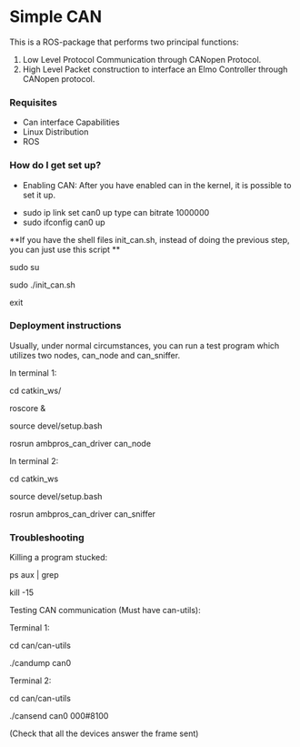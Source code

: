 # Simple CAN #

This is a ROS-package that performs two principal functions:
1. Low Level Protocol Communication through CANopen Protocol.
2. High Level Packet construction to interface an Elmo Controller through CANopen protocol.

### Requisites ###

* Can interface Capabilities
* Linux Distribution
* ROS

### How do I get set up? ###

* Enabling CAN:
After you have enabled can in the kernel, it is possible to set it up.

+ sudo ip link set can0 up type can bitrate 1000000
+ sudo ifconfig can0 up

**If you have the shell files init_can.sh, instead of doing the previous step, you can just use this script **

sudo su

sudo ./init_can.sh

exit

### Deployment instructions ###

Usually, under normal circumstances, you can run a test program which utilizes two nodes, can_node and can_sniffer.

In terminal 1:

cd catkin_ws/

roscore &

source devel/setup.bash

rosrun ambpros_can_driver can_node

In terminal 2:

cd catkin_ws

source devel/setup.bash

rosrun ambpros_can_driver can_sniffer

### Troubleshooting ###

Killing a program stucked:

ps aux | grep <name>

kill -15 <pid>

Testing CAN communication (Must have can-utils):

Terminal 1:

cd can/can-utils

./candump can0

Terminal 2:

cd can/can-utils

./cansend can0 000#8100

(Check that all the devices answer the frame sent)